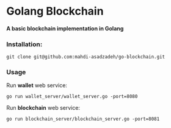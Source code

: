 # Golang Blockchain

#### A basic blockchain implementation in Golang

### Installation:

```
git clone git@github.com:mahdi-asadzadeh/go-blockchain.git
```

### Usage

Run **wallet** web service:

```
go run wallet_server/wallet_server.go -port=8080
```

Run **blockchain** web service:

```
go run blockchain_server/blockchain_server.go -port=8081
```
